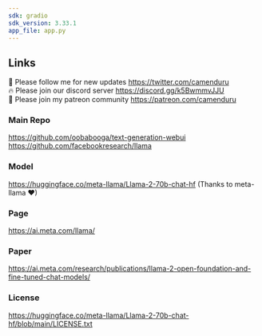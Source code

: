 ```yaml
---
sdk: gradio
sdk_version: 3.33.1
app_file: app.py
---
```


## Links

🐣 Please follow me for new updates https://twitter.com/camenduru <br />
🔥 Please join our discord server https://discord.gg/k5BwmmvJJU <br />
🥳 Please join my patreon community https://patreon.com/camenduru <br />

### Main Repo
https://github.com/oobabooga/text-generation-webui
https://github.com/facebookresearch/llama

### Model
https://huggingface.co/meta-llama/Llama-2-70b-chat-hf (Thanks to meta-llama ❤)

### Page
https://ai.meta.com/llama/

### Paper
https://ai.meta.com/research/publications/llama-2-open-foundation-and-fine-tuned-chat-models/

### License
https://huggingface.co/meta-llama/Llama-2-70b-chat-hf/blob/main/LICENSE.txt
